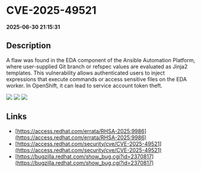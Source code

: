 # CVE-2025-49521

**2025-06-30 21:15:31**

## Description
A flaw was found in the EDA component of the Ansible Automation Platform, where user-supplied Git branch or refspec values are evaluated as Jinja2 templates. This vulnerability allows authenticated users to inject expressions that execute commands or access sensitive files on the EDA worker. In OpenShift, it can lead to service account token theft.

![](https://img.shields.io/static/v1?label=Score&message=8.8&color=red)
![](https://img.shields.io/static/v1?label=Severity&message=HIGH&color=red)
![](https://img.shields.io/static/v1?label=CWE&message=RCE&color=green)

## Links
- [https://access.redhat.com/errata/RHSA-2025:9986](https://access.redhat.com/errata/RHSA-2025:9986)
- [https://access.redhat.com/security/cve/CVE-2025-49521](https://access.redhat.com/security/cve/CVE-2025-49521)
- [https://bugzilla.redhat.com/show_bug.cgi?id=2370817](https://bugzilla.redhat.com/show_bug.cgi?id=2370817)
